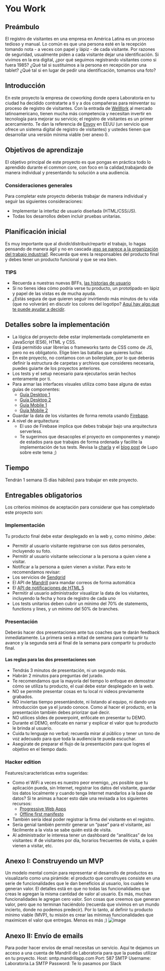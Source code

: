 # You Work

## Preámbulo

El registro de visitantes en una empresa en América Latina es un proceso tedioso y manual. Lo común es que una persona esté en la recepción tomando nota - a veces con papel y lápiz - de cada visitante. Por razones de seguridad, usualmente piden a cada visitante dejar una identificación. Si vivimos en la era digital, ¿por qué seguimos registrando visitantes como si fuera 1985? ¿Qué tal si sustituimos a la persona en recepción por una tablet? ¿Qué tal si en lugar de pedir una identificación, tomamos una foto?

## Introducción

En este proyecto la empresa de coworking donde opera Laboratoria en tu ciudad ha decidido contratarte a ti y a dos compañeras para reinventar su proceso de registro de visitantes. Con la entrada de [WeWork](https://www.googleadservices.com/pagead/aclk?sa=L&ai=DChcSEwilrK_T5KjcAhWCj7MKHexzAEgYABAAGgJxbg&ohost=www.google.cl&cid=CAASE-RoAxXTp1Cd0ErxEHpPSGuF4Hk&sig=AOD64_38ykNPf0QRtI9n4CFtpQpth-MrNQ&q=&ved=0ahUKEwjswKvT5KjcAhVkU98KHUcYCeMQ0QwIJA&adurl=) al mercado latinoamericano, tienen mucha más competencia y necesitan invertir en tecnología para mejorar su servicio; el registro de visitantes es un primer acercamiento. Te dan la referencia de [Envoy](https://envoy.com/) en EEUU (un servicio que ofrece un sistema digital de registro de visitantes) y ustedes tienen que desarrollar una versión mínima viable (ver anexo I).

## Objetivos de aprendizaje

El objetivo principal de este proyecto es que pongas en práctica todo lo aprendido durante el common core, con foco en la calidad,trabajando de manera individual y presentando tu solución a una audiencia.

### Consideraciones generales

Para completar este proyecto deberás trabajar de manera individual y seguir las siguientes consideraciones:

- Implementar la interfaz de usuario diseñada (HTML/CSS/JS).
- Todas los desarrollos deben incluir pruebas unitarias.

## Planificación inicial

Es muy importante que al dividir/distribuir/repartir el trabajo, lo hagas pensando de manera ágil y no en cascada [¡eso se parece a la organización del trabajo industrial!](https://media.giphy.com/media/OQ872dEsRi8cU/source.gif). Recuerda que eres la responsables del producto final y debes tener un producto funcional y que se vea bien.

### TIPS

- Recuerda a nuestras nuevas BFFs, [las historias de usuario](http://jmbeas.es/guias/historias-de-usuario/)
- Si no tienes idea cómo podría verse tu producto, un prototipado en lápiz y papel de las vistas es de mucha ayuda.
- ¿Estás segura de que quieren seguir invirtiendo más minutos de tu vida (que no volverán) en discutir los colores del logotipo? [Aquí hay algo que te puede ayudar a decidir](https://play.google.com/store/apps/details?id=com.flip.war_daddy.flip_coin).

## Detalles sobre la implementación

- La lógica del proyecto debe estar implementada completamente en JavaScript (ES6), HTML y CSS.
- Está permitido usar librerías o frameworks tanto de CSS como de JS, pero no es obligatorio. Elige bien las batallas que quieres luchar.
- En este proyecto, no contamos con un boilerplate, por lo que deberás definir la estructura de carpetas y archivos que consideres necesaria, puedes guiarte de los proyectos anteriores.
- Los tests y el setup necesario para ejecutarlos serán hechos enteramente por ti.
- Para armar las interfaces visuales utiliza como base alguna de estas guías de componentes:
  - [Guía Desktop 1](https://www.figma.com/file/F3aUqpHWOfZsEQifTPIleXo6/material-kit-free)
  - [Guía Desktop 2](https://www.figma.com/file/S39H0B1LOnaVICIUiApFTfoP/_Style-Guide---Desktop---Style-Guide)
  - [Guía Mobile 1](https://www.figma.com/file/00VTwmTNvLVaBLkxrMFbT8/Google-Material-Design)
  - [Guía Mobile 2](https://www.figma.com/file/O2Xraz3mraQHvevNsicMl91V/ejemplos-2)
- Guardar la data de los visitantes de forma remota usando [Firebase](https://firebase.google.com/).
- A nivel de arquitectura:
  - El uso de Firebase implica que debes trabajar bajo una arquitectura serverless.
  - Te sugerimos que desacoples el proyecto en componentes y manejo de estados para que trabajes de forma ordenada y facilite la implementación de tus tests. Revisa la [charla](https://www.youtube.com/watch?v=g_BxnUJTUSk) y el [blog post](https://medium.com/laboratoria-developers/arquitectura-de-interfaces-web-parte-1-a41053c2a1f2) de Lupo sobre este tema ;)

## Tiempo

Tendrán 1 semana (5 días hábiles) para trabajar en este proyecto.

## Entregables obligatorios

Los criterios mínimos de aceptación para considerar que has completado este proyecto son:

### Implementación

Tu producto final debe estar desplegado en la web y, como mínimo ,debe:

- Permitir al usuario visitante registrarse con sus datos personales, incluyendo su foto.
- Permitir al usuario visitante seleccionar a la persona a quien viene a visitar.
- Notificar a la persona a quien vienen a visitar. Para esto te recomendamos revisar:
- Los servicios de [Sendgrid](https://sendgrid.com/ )
- El API de [Mandrill](https://mandrillapp.com/docs/) para mandar correos de forma automática
- El [API de notificaciones de HTML 5](https://developer.mozilla.org/en-US/docs/Web/API/notification)
- Permitir al usuario administrador visualizar la data de los visitantes, incluyendo la fecha y hora de registro de cada uno
- Los tests unitarios deben cubrir un mínimo del 70% de statements, functions y lines, y un mínimo del 50% de branches.

### Presentación

Deberás hacer dos presentaciones ante tus coaches que te darán feedback inmediatamente. La primera será a mitad de semana para compartir tu avance y la segunda será al final de la semana para compartir tu producto final.

#### Las reglas para las dos presentaciones son

- Tendrás 3 minutos de presentación, ni un segundo más.
- Habrán 2 minutos para preguntas del jurado.
- Te recomendamos que la mayoría del tiempo lo enfoque en demostrar cómo se utiliza tu producto, el cual debe estar desplegado en la web.
- NO se permite presentar cosas en tu local ni videos previamente grabados.
- NO inviertas tiempo presentándote, ni listando al equipo, ni dando una introducción que ya el jurado conoce. Como al hacer el producto, en la presentación también debes priorizar qué decir.
- NO utilices slides de powerpoint, enfócate en presentar tu DEMO.
- Durante el DEMO, enfócate en narrar y explicar el valor que tu producto le brinda al usuario.
- Cuida tu lenguaje no verbal; recuerda mirar al público y tener un tono de voz adecuado para que toda la audiencia te pueda escuchar.
- Asegúrate de preparar el flujo de la presentación para que logres el objetivo en el tiempo dado.

### Hacker edition

Features/características extra sugeridas:

- Como el WiFi a veces es nuestro peor enemigo, ¿es posible que tu aplicación pueda, sin Internet, registrar los datos del visitante, guardar los datos localmente y cuando tenga Internet mandarlos a la base de datos? Si te animas a hacer esto dale una revisada a los siguientes recursos:
  - [Progressive Web Apps](https://developers.google.com/web/progressive-web-apps/)
  - [Offline first manifesto](http://offlinefirst.org/)
- También sería ideal poder registrar la firma del visitante en el registro.
- Sería genial también permitir generar un “pase” para el visitante, así fácilmente a la vista se sabe quién está de visita.
- Al administrador le interesa tener un dashboard de “analíticas” de los visitantes: # de visitantes por día, horarios frecuentes de visita, a quién vienen a visitar, etc.

## Anexo I: Construyendo un MVP

Un modelo mental común para representar el desarrollo de productos es visualizarlo como una pirámide: el producto que construyes consiste en una serie de funcionalidades que le dan beneficios al usuario, los cuales le generan valor. El detalles está en que no todas las funcionalidades que creas le agregan la misma cantidad de valor al usuario. Es más, muchas funcionalidades le agregan cero valor. Son cosas que creemos que generan valor, pero que no terminan haciéndolo (recuerda que vivimos en un mundo incierto, donde no podemos predecir). Por lo tanto, al definir tu producto mínimo viable (MVP), tu misión es crear las mínimas funcionalidades que maximicen el valor que entregas. Menos es más ;)
![image](https://user-images.githubusercontent.com/7809496/43321432-d253abe8-9179-11e8-8d08-44a44db6ed0a.png)

## Anexo II: Envío de emails

Para poder hacer envíos de email necesitas un servicio. Aquí te dejamos un acceso a una cuenta de Mandrill de Laboratoria para que la puedas utilizar en tu proyecto.
Host: smtp.mandrillapp.com Port: 587 SMTP Username: Laboratoria.La SMTP Password: Te lo pasamos por Slack

